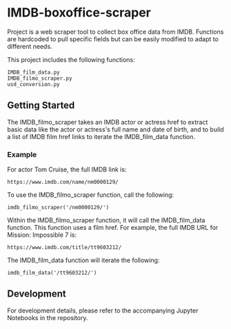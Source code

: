# IMDB-boxoffice-scraper
Project is a web scraper tool to collect box office data from IMDB.  Functions are hardcoded to pull specific fields but can be easily modified to adapt to different needs.

This project includes the following functions:
```
IMDB_film_data.py
IMDB_filmo_scraper.py
usd_conversion.py
```

## Getting Started
The IMDB_filmo_scraper takes an IMDB actor or actress href to extract basic data like the actor or actress's full name and date of birth, and to build a list of IMDB film href links to iterate the IMDB_film_data function.

### Example
For actor Tom Cruise, the full IMDB link is:
```
https://www.imdb.com/name/nm0000129/
```
To use the IMDB_filmo_scraper function, call the following:
```
imdb_filmo_scraper('/nm0000129/')
```

Within the IMDB_filmo_scraper function, it will call the IMDB_film_data function.  This function uses a film href.  For example, the full IMDB URL for Mission: Impossible 7 is:
```
https://www.imdb.com/title/tt9603212/
```
The IMDB_film_data function will iterate the following:
```
imdb_film_data('/tt9603212/')
```
## Development
For development details, please refer to the accompanying Jupyter Notebooks in the repository.
